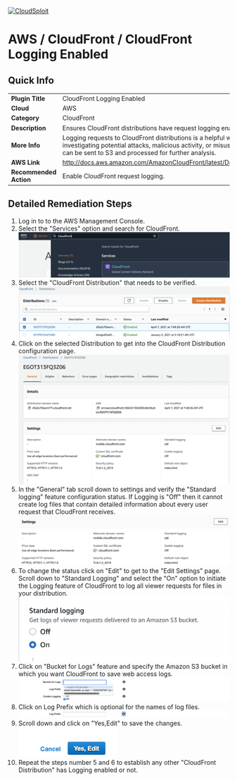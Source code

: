 [![CloudSploit](https://cloudsploit.com/img/logo-new-big-text-100.png "CloudSploit")](https://cloudsploit.com)

# AWS / CloudFront / CloudFront Logging Enabled

## Quick Info

| | |
|-|-|
| **Plugin Title** | CloudFront Logging Enabled |
| **Cloud** | AWS |
| **Category** | CloudFront |
| **Description** | Ensures CloudFront distributions have request logging enabled. |
| **More Info** | Logging requests to CloudFront distributions is a helpful way of detecting and investigating potential attacks, malicious activity, or misuse of backend resources. Logs can be sent to S3 and processed for further analysis. |
| **AWS Link** | http://docs.aws.amazon.com/AmazonCloudFront/latest/DeveloperGuide/AccessLogs.html |
| **Recommended Action** | Enable CloudFront request logging. |

## Detailed Remediation Steps
1. Log in to to the AWS Management Console.
2. Select the "Services" option and search for CloudFront. </br> <img src="/resources/aws/cloudfront/cloudfront-logging-enabled/step2.png"/>
3. Select the "CloudFront Distribution" that needs to be verified.</br> <img src="/resources/aws/cloudfront/cloudfront-logging-enabled/step3.png"/>
4. Click on the selected Distribution to get into the CloudFront Distribution configuration page. </br><img src="/resources/aws/cloudfront/cloudfront-logging-enabled/step4.png"/>
5. In the "General" tab scroll down to settings and verify the "Standard logging" feature configuration status. If Logging is "Off" then it cannot create log files that contain detailed information about every user request that CloudFront receives.</br> <img src="/resources/aws/cloudfront/cloudfront-logging-enabled/step5.png"/>
6. To change the status click on "Edit" to get to the "Edit Settings" page. Scroll down to "Standard Logging" and select the "On" option to initiate the Logging feature of CloudFront to log all viewer requests for files in your distribution.</br> <img src="/resources/aws/cloudfront/cloudfront-logging-enabled/step6.png"/>
8. Click on "Bucket for Logs" feature and specify the Amazon S3 bucket in which you want CloudFront to save web access logs.</br> <img src="/resources/aws/cloudfront/cloudfront-logging-enabled/step8.png"/>
9. Click on Log Prefix which is optional for the names of log files.</br> <img src="/resources/aws/cloudfront/cloudfront-logging-enabled/step9.png"/>
10. Scroll down and click on "Yes,Edit" to save the changes.</br><img src="/resources/aws/cloudfront/cloudfront-logging-enabled/step10.png"/>
11. Repeat the steps number 5 and 6 to establish any other "CloudFront Distribution" has Logging enabled or not.
